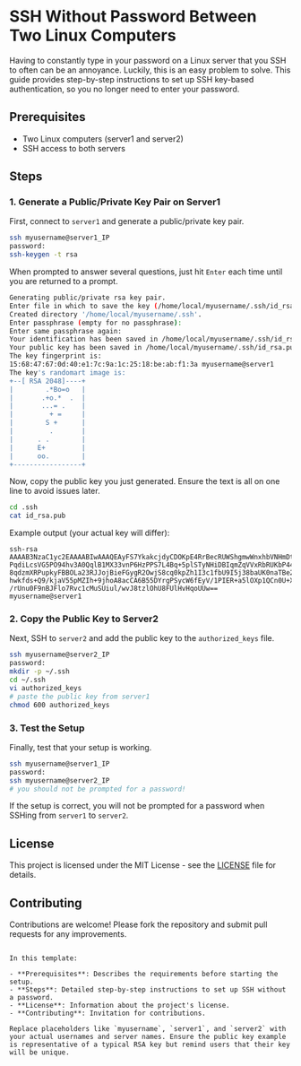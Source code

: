 # SSH Without Password Between Two Linux Computers

Having to constantly type in your password on a Linux server that you SSH to often can be an annoyance. Luckily, this is an easy problem to solve. This guide provides step-by-step instructions to set up SSH key-based authentication, so you no longer need to enter your password.

## Prerequisites

- Two Linux computers (server1 and server2)
- SSH access to both servers

## Steps

### 1. Generate a Public/Private Key Pair on Server1

First, connect to `server1` and generate a public/private key pair.

```bash
ssh myusername@server1_IP
password:
ssh-keygen -t rsa
```

When prompted to answer several questions, just hit `Enter` each time until you are returned to a prompt.

```bash
Generating public/private rsa key pair.
Enter file in which to save the key (/home/local/myusername/.ssh/id_rsa): 
Created directory '/home/local/myusername/.ssh'.
Enter passphrase (empty for no passphrase): 
Enter same passphrase again: 
Your identification has been saved in /home/local/myusername/.ssh/id_rsa.
Your public key has been saved in /home/local/myusername/.ssh/id_rsa.pub.
The key fingerprint is:
15:68:47:67:0d:40:e1:7c:9a:1c:25:18:be:ab:f1:3a myusername@server1
The key's randomart image is:
+--[ RSA 2048]----+
|        .*Bo=o   |
|       .+o.*  .  |
|       ...= .    |
|         + =     |
|        S +      |
|         .       |
|      . .        |
|      E+         |
|      oo.        |
+-----------------+
```

Now, copy the public key you just generated. Ensure the text is all on one line to avoid issues later.

```bash
cd .ssh
cat id_rsa.pub
```

Example output (your actual key will differ):

```plaintext
ssh-rsa AAAAB3NzaC1yc2EAAAABIwAAAQEAyFS7YkakcjdyCDOKpE4RrBecRUWShgmwWnxhbVNHmDtJtK
PqdiLcsVG5PO94hv3A0QqlB1MX33vnP6HzPPS7L4Bq+5plSTyNHiDBIqmZqVVxRbRUKbP44BaA9RsW2ROu
8qdzmXRPupkyFBBOLa23RJJojBieFGygR2OwjS8cq0kpZh1I3c1fbU9I5j38baUK0naTBe2v7s/C8allnJ
hwkfds+Q9/kjaV55pMZIh+9jhoA8acCA6B55DYrgPSycW6fEyV/1PIER+a5lOXp1QCn0U+XFTb85dp5fW0
/rUnu0F9nBJFlo7Rvc1cMuSUiul/wvJ8tzlOhU8FUlHvHqoUUw== myusername@server1
```

### 2. Copy the Public Key to Server2

Next, SSH to `server2` and add the public key to the `authorized_keys` file.

```bash
ssh myusername@server2_IP
password:
mkdir -p ~/.ssh
cd ~/.ssh
vi authorized_keys
# paste the public key from server1
chmod 600 authorized_keys
```

### 3. Test the Setup

Finally, test that your setup is working.

```bash
ssh myusername@server1_IP
password:
ssh myusername@server2_IP
# you should not be prompted for a password!
```

If the setup is correct, you will not be prompted for a password when SSHing from `server1` to `server2`.

## License

This project is licensed under the MIT License - see the [LICENSE](LICENSE) file for details.

## Contributing

Contributions are welcome! Please fork the repository and submit pull requests for any improvements.

```

In this template:

- **Prerequisites**: Describes the requirements before starting the setup.
- **Steps**: Detailed step-by-step instructions to set up SSH without a password.
- **License**: Information about the project's license.
- **Contributing**: Invitation for contributions.

Replace placeholders like `myusername`, `server1`, and `server2` with your actual usernames and server names. Ensure the public key example is representative of a typical RSA key but remind users that their key will be unique.
